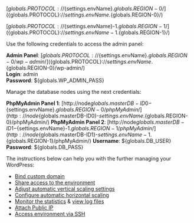 [${globals.PROTOCOL}://${settings.envName}.${globals.REGION-0}/](${globals.PROTOCOL}://${settings.envName}.${globals.REGION-0}/)

[${globals.PROTOCOL}://${settings.envName}-1.${globals.REGION-1}/](${globals.PROTOCOL}://${settings.envName}-1.${globals.REGION-1}/)

Use the following credentials to access the admin panel:

**Admin Panel**: [${globals.PROTOCOL}://${settings.envName}.${globals.REGION-0}/wp-admin/](${globals.PROTOCOL}://${settings.envName}.${globals.REGION-0}/wp-admin/)  
**Login**: admin  
**Password**: ${globals.WP_ADMIN_PASS}  

Manage the database nodes using the next credentials:

**PhpMyAdmin Panel 1**: [http://node${globals.masterDB-ID0}-${settings.envName}.${globals.REGION-0}/phpMyAdmin/](http://node${globals.masterDB-ID0}-${settings.envName}.${globals.REGION-0}/phpMyAdmin/)
**PhpMyAdmin Panel 2**: [http://node${globals.masterDB-ID1}-${settings.envName}-1.${globals.REGION-1}/phpMyAdmin/](http://node${globals.masterDB-ID1}-${settings.envName}-1.${globals.REGION-1}/phpMyAdmin/)
**Username**: ${globals.DB_USER}    
**Password**: ${globals.DB_PASS}  

The instructions below can help you with the further managing your WordPress:

* [Bind custom domain](https://docs.jelastic.com/ssh-access)
* [Share access to the environment](http://docs.jelastic.com/share-environment)
* [Adjust automatic vertical scaling settings](http://docs.jelastic.com/automatic-vertical-scaling)
* [Configure automatic horizontal scaling](http://docs.jelastic.com/automatic-horizontal-scaling)
* [Monitor the statistics](http://docs.jelastic.com/view-app-statistics) & [view log files](https://docs.jelastic.com/view-log-files)
* [Attach Public IP](https://docs.jelastic.com/public-ip)
* [Access environment via SSH](https://docs.jelastic.com/ssh-access)
